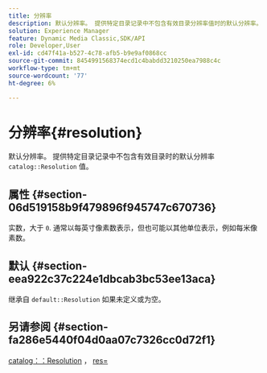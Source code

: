 ```yaml
---
title: 分辨率
description: 默认分辨率。 提供特定目录记录中不包含有效目录分辨率值时的默认分辨率。
solution: Experience Manager
feature: Dynamic Media Classic,SDK/API
role: Developer,User
exl-id: cd47f41a-b527-4c78-afb5-b9e9af0868cc
source-git-commit: 8454991568374ecd1c4babdd3210250ea7988c4c
workflow-type: tm+mt
source-wordcount: '77'
ht-degree: 6%

---
```


# 分辨率{#resolution}

默认分辨率。 提供特定目录记录中不包含有效目录时的默认分辨率 `catalog::Resolution` 值。

## 属性 {#section-06d519158b9f479896f945747c670736}

实数，大于 `0`. 通常以每英寸像素数表示，但也可能以其他单位表示，例如每米像素数。

## 默认 {#section-eea922c37c224e1dbcab3bc53ee13aca}

继承自 `default::Resolution` 如果未定义或为空。

## 另请参阅 {#section-fa286e5440f04d0aa07c7326cc0d72f1}

[catalog：：Resolution](../../../../../ir-api/material-cat/image-rendering-api-ref/c-ir-material-catalog/c-ir-material-data-reference/r-ir-resolution-dataref.md#reference-6a2d64c2d72b438fade58a3391569da7) ， [res=](../../../../../ir-api/http-protocol/image-rendering-api-ref/c-ir-http-protocol-ref/c-ir-http-protocol-command-reference/r-ir-res.md#reference-0ad9de8887144c83a6db97b4994f7c04)
